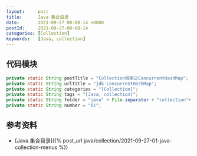 ```yaml
---
layout:     post
title:      Java 集合目录
date:       2021-09-27 00:08:14 +0800
postId:     2021-09-27-00-08-14
categories: [Collection]
keywords:   [Java, collection]
---
```


## 代码模块
```java
private static String postTitle = "Collection框架之ConcurrentHashMap";
private static String urlTitle = "jdk-ConcurrentHashMap";
private static String categories = "[Collection]";
private static String tags = "[Java, collection]";
private static String folder = "java" + File.separator + "collection"+ File.separator + "content";
private static String number = "01";
```

## 参考资料
* [Java 集合目录]({% post_url java/collection/2021-09-27-01-java-collection-menus %})
